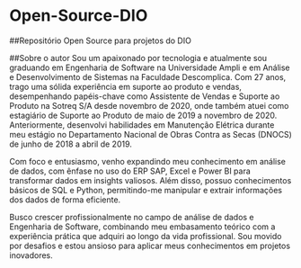 # Open-Source-DIO
##Repositório Open Source para projetos do DIO

##Sobre o autor
Sou um apaixonado por tecnologia e atualmente sou graduando em Engenharia de Software na Universidade Ampli e em Análise e Desenvolvimento de Sistemas na Faculdade Descomplica. Com 27 anos, trago uma sólida experiência em suporte ao produto e vendas, desempenhando papéis-chave como Assistente de Vendas e Suporte ao Produto na Sotreq S/A desde novembro de 2020, onde também atuei como estagiário de Suporte ao Produto de maio de 2019 a novembro de 2020. Anteriormente, desenvolvi habilidades em Manutenção Elétrica durante meu estágio no Departamento Nacional de Obras Contra as Secas (DNOCS) de junho de 2018 a abril de 2019.

Com foco e entusiasmo, venho expandindo meu conhecimento em análise de dados, com ênfase no uso do ERP SAP, Excel e Power BI para transformar dados em insights valiosos. Além disso, possuo conhecimentos básicos de SQL e Python, permitindo-me manipular e extrair informações dos dados de forma eficiente.

Busco crescer profissionalmente no campo de análise de dados e Engenharia de Software, combinando meu embasamento teórico com a experiência prática que adquiri ao longo da vida profissional. Sou movido por desafios e estou ansioso para aplicar meus conhecimentos em projetos inovadores.
